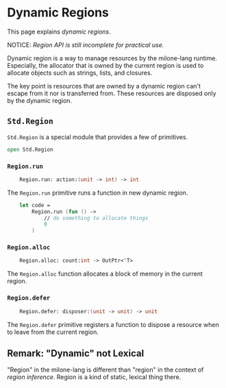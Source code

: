 # Dynamic Regions

This page explains *dynamic regions*.

NOTICE: *Region API is still incomplete for practical use.*

Dynamic region is a way to manage resources by the milone-lang runtime.
Especially, the allocator that is owned by the current region is used to allocate objects such as strings, lists, and closures.

The key point is resources that are owned by a dynamic region can't escape from it nor is transferred from.
These resources are disposed only by the dynamic region.

## `Std.Region`

`Std.Region` is a special module that provides a few of primitives.

```fsharp
open Std.Region
```

### `Region.run`

```fsharp
    Region.run: action:(unit -> int) -> int
```

The `Region.run` primitive runs a function in new dynamic region.

```fsharp
    let code =
        Region.run (fun () ->
            // do something to allocate things
            0
        )
```

### `Region.alloc`

```fsharp
    Region.alloc: count:int -> OutPtr<'T>
```

The `Region.alloc` function allocates a block of memory in the current region.

### `Region.defer`

```fsharp
    Region.defer: disposer:(unit -> unit) -> unit
```

The `Region.defer` primitive registers a function to dispose a resource when to leave from the current region.

## Remark: "Dynamic" not Lexical

"Region" in the milone-lang is different than "region" in the context of *region inference*.
Region is a kind of static, lexical thing there.
